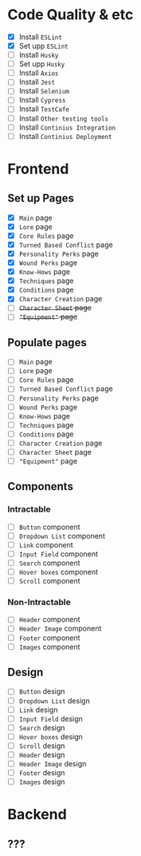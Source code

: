 # Code Quality & etc
- [X] Install `ESLint`
- [X] Set upp `ESLint`
- [ ] Install `Husky`
- [ ] Set upp `Husky`
- [ ] Install `Axios`
- [ ] Install `Jest`
- [ ] Install `Selenium`
- [ ] Install `Cypress`
- [ ] Install `TestCafe`
- [ ] Install `Other testing tools`
- [ ] Install `Continius Integration`
- [ ] Install `Continius Deployment`

# Frontend
## Set up Pages
- [X] `Main` page
- [X] `Lore` page
- [X] `Core Rules` page
- [X] `Turned Based Conflict` page
- [X] `Personality Perks` page
- [X] `Wound Perks` page
- [X] `Know-Hows` page
- [X] `Techniques` page
- [X] `Conditions` page
- [X] `Character Creation` page
- [ ] ~~`Character Sheet` page~~
- [ ] ~~`"Equipment"` page~~

## Populate pages
- [ ] `Main` page
- [ ] `Lore` page
- [ ] `Core Rules` page
- [ ] `Turned Based Conflict` page
- [ ] `Personality Perks` page
- [ ] `Wound Perks` page
- [ ] `Know-Hows` page
- [ ] `Techniques` page
- [ ] `Conditions` page
- [ ] `Character Creation` page
- [ ] `Character Sheet` page
- [ ] `"Equipment"` page

## Components
### Intractable
- [ ] `Button` component
- [ ] `Dropdown List` component
- [ ] `Link` component
- [ ] `Input Field` component
- [ ] `Search` component
- [ ] `Hover boxes` component
- [ ] `Scroll` component

### Non-Intractable
- [ ] `Header` component
- [ ] `Header Image` component
- [ ] `Footer` component
- [ ] `Images` component

## Design
- [ ] `Button` design
- [ ] `Dropdown List` design
- [ ] `Link` design
- [ ] `Input Field` design
- [ ] `Search` design
- [ ] `Hover boxes` design
- [ ] `Scroll` design
- [ ] `Header` design
- [ ] `Header Image` design
- [ ] `Footer` design
- [ ] `Images` design

# Backend
## ???
